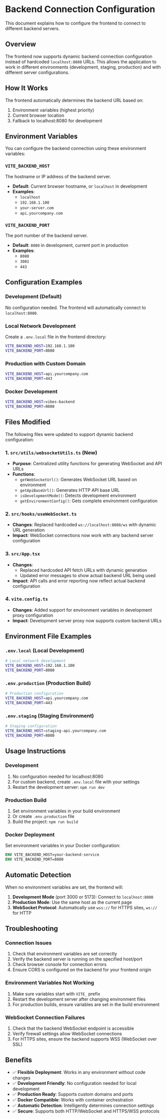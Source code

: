 # Backend Connection Configuration

This document explains how to configure the frontend to connect to different backend servers.

## Overview

The frontend now supports dynamic backend connection configuration instead of hardcoded `localhost:8080` URLs. This allows the application to work in different environments (development, staging, production) and with different server configurations.

## How It Works

The frontend automatically determines the backend URL based on:
1. Environment variables (highest priority)
2. Current browser location
3. Fallback to localhost:8080 for development

## Environment Variables

You can configure the backend connection using these environment variables:

### `VITE_BACKEND_HOST`
The hostname or IP address of the backend server.
- **Default**: Current browser hostname, or `localhost` in development
- **Examples**: 
  - `localhost`
  - `192.168.1.100`
  - `your-server.com`
  - `api.yourcompany.com`

### `VITE_BACKEND_PORT`
The port number of the backend server.
- **Default**: `8080` in development, current port in production
- **Examples**:
  - `8080`
  - `3001`
  - `443`

## Configuration Examples

### Development (Default)
No configuration needed. The frontend will automatically connect to `localhost:8080`.

### Local Network Development
Create a `.env.local` file in the frontend directory:
```bash
VITE_BACKEND_HOST=192.168.1.100
VITE_BACKEND_PORT=8080
```

### Production with Custom Domain
```bash
VITE_BACKEND_HOST=api.yourcompany.com
VITE_BACKEND_PORT=443
```

### Docker Development
```bash
VITE_BACKEND_HOST=vibes-backend
VITE_BACKEND_PORT=8080
```

## Files Modified

The following files were updated to support dynamic backend configuration:

### 1. `src/utils/websocketUtils.ts` (New)
- **Purpose**: Centralized utility functions for generating WebSocket and API URLs
- **Functions**:
  - `getWebSocketUrl()`: Generates WebSocket URL based on environment
  - `getApiBaseUrl()`: Generates HTTP API base URL
  - `isDevelopmentMode()`: Detects development environment
  - `getEnvironmentConfig()`: Gets complete environment configuration

### 2. `src/hooks/useWebSocket.ts`
- **Changes**: Replaced hardcoded `ws://localhost:8080/ws` with dynamic URL generation
- **Impact**: WebSocket connections now work with any backend server configuration

### 3. `src/App.tsx`
- **Changes**: 
  - Replaced hardcoded API fetch URLs with dynamic generation
  - Updated error messages to show actual backend URL being used
- **Impact**: API calls and error reporting now reflect actual backend configuration

### 4. `vite.config.ts`
- **Changes**: Added support for environment variables in development proxy configuration
- **Impact**: Development server proxy now supports custom backend URLs

## Environment File Examples

### `.env.local` (Local Development)
```bash
# Local network development
VITE_BACKEND_HOST=192.168.1.100
VITE_BACKEND_PORT=8080
```

### `.env.production` (Production Build)
```bash
# Production configuration
VITE_BACKEND_HOST=api.yourcompany.com
VITE_BACKEND_PORT=443
```

### `.env.staging` (Staging Environment)
```bash
# Staging configuration
VITE_BACKEND_HOST=staging-api.yourcompany.com
VITE_BACKEND_PORT=8080
```

## Usage Instructions

### Development
1. No configuration needed for localhost:8080
2. For custom backend, create `.env.local` file with your settings
3. Restart the development server: `npm run dev`

### Production Build
1. Set environment variables in your build environment
2. Or create `.env.production` file
3. Build the project: `npm run build`

### Docker Deployment
Set environment variables in your Docker configuration:
```dockerfile
ENV VITE_BACKEND_HOST=your-backend-service
ENV VITE_BACKEND_PORT=8080
```

## Automatic Detection

When no environment variables are set, the frontend will:

1. **Development Mode** (port 3000 or 5173): Connect to `localhost:8080`
2. **Production Mode**: Use the same host as the current page
3. **WebSocket Protocol**: Automatically use `wss://` for HTTPS sites, `ws://` for HTTP

## Troubleshooting

### Connection Issues
1. Check that environment variables are set correctly
2. Verify the backend server is running on the specified host/port
3. Check browser console for connection errors
4. Ensure CORS is configured on the backend for your frontend origin

### Environment Variables Not Working
1. Make sure variables start with `VITE_` prefix
2. Restart the development server after changing environment files
3. For production builds, ensure variables are set in the build environment

### WebSocket Connection Failures
1. Check that the backend WebSocket endpoint is accessible
2. Verify firewall settings allow WebSocket connections
3. For HTTPS sites, ensure the backend supports WSS (WebSocket over SSL)

## Benefits

- ✅ **Flexible Deployment**: Works in any environment without code changes
- ✅ **Development Friendly**: No configuration needed for local development
- ✅ **Production Ready**: Supports custom domains and ports
- ✅ **Docker Compatible**: Works with container orchestration
- ✅ **Automatic Detection**: Intelligently determines connection settings
- ✅ **Secure**: Supports both HTTP/WebSocket and HTTPS/WSS protocols